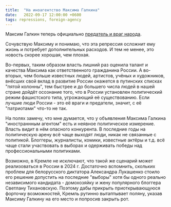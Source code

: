 ```yaml
---
title:  "На иноагентство Максима Галкина"
date:   2022-09-17 12:00:00 +0600
tags: repressions, foreign-agency
---
```

Максим Галкин теперь официально [предатель и враг народа](https://www.forbes.ru/society/477373-minust-priznal-inostrannym-agentom-maksima-galkina).

Сочувствую Максиму и понимаю, что эта репрессия осложнит ему жизнь и потребует дополнительных расходов. И тем не менее, это новость скорее хорошая, чем плохая.

Во-первых, таким образом власть лишний раз оценила талант и качества Максима как ответственного гражданина России. А во-вторых, чем больше известных людей, артистов, учёных и художников, внёсших свой вклад в развитие России окажется в путинских списках "пятой колонны", тем быстрее и до большего числа людей в нашей стране дойдёт осознание того, что в России установлен политический режим фашистского типа, угрожающий её существованию. Если лучшие люди России - это её враги и предатели, значит, с её "патриотами" что-то не так.

На полях замечу, что мне думается, что у объявления Максима Галкина "иностраннным агентом" есть и неявное политическое измерение. Власть видит в нём опасного конкурента. В последние годы на политическую арену всё чаще выходят люди, никак не связанные с политикой. Блоггеры, журналисты, комики, известные актёры и т.д. всё чаще стали участвовать в выборах и одерживать победы над профессиональными политиками.

Возможно, в Кремле не исключают, что такой же сценарий может реализоваться в России в 2024 г. Достаточно вспомнить, скольких проблем для белорусского диктатора Александра Лукашенко стоило его решение допустить на последние "выборы" хотя бы одного реально независимого кандидата - домохозяйку и жену популярного блоггера Светлану Тихановскую. Поэтому дабы прикрыть приоткрывающуюся форточку возможностей, Кремль рутинно вытаптывает поляну, указав Максиму Галкину на его место и попросив закрыть рот.